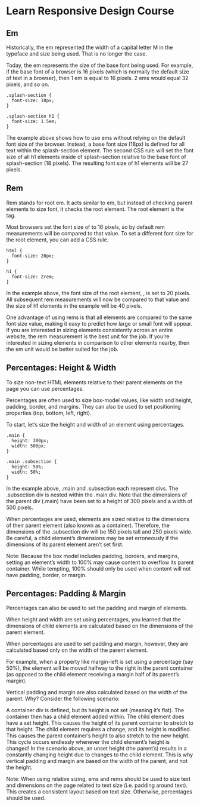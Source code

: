 # Learn Responsive Design Course

## Em
Historically, the em represented the width of a capital letter M in the typeface and size being used. That is no longer the case.

Today, the em represents the size of the base font being used. For example, if the base font of a browser is 16 pixels (which is normally the default size of text in a browser), then 1 em is equal to 16 pixels. 2 ems would equal 32 pixels, and so on.

``` 
.splash-section {
  font-size: 18px;
}

.splash-section h1 {
  font-size: 1.5em;
} 
```

The example above shows how to use ems without relying on the default font size of the browser. Instead, a base font size (18px) is defined for all text within the splash-section element. The second CSS rule will set the font size of all h1 elements inside of splash-section relative to the base font of splash-section (18 pixels). The resulting font size of h1 elements will be 27 pixels.


## Rem
Rem stands for root em. It acts similar to em, but instead of checking parent elements to size font, it checks the root element. The root element is the <html> tag.

Most browsers set the font size of <html> to 16 pixels, so by default rem measurements will be compared to that value. To set a different font size for the root element, you can add a CSS rule.
```
html {
  font-size: 20px;
}

h1 {
  font-size: 2rem;
}
```
In the example above, the font size of the root element, <html>, is set to 20 pixels. All subsequent rem measurements will now be compared to that value and the size of h1 elements in the example will be 40 pixels.

One advantage of using rems is that all elements are compared to the same font size value, making it easy to predict how large or small font will appear. If you are interested in sizing elements consistently across an entire website, the rem measurement is the best unit for the job. If you’re interested in sizing elements in comparison to other elements nearby, then the em unit would be better suited for the job.


## Percentages: Height & Width
To size non-text HTML elements relative to their parent elements on the page you can use percentages.

Percentages are often used to size box-model values, like width and height, padding, border, and margins. They can also be used to set positioning properties (top, bottom, left, right).

To start, let’s size the height and width of an element using percentages.
```
.main {
  height: 300px;
  width: 500px;
}

.main .subsection {
  height: 50%;
  width: 50%;
}
```
In the example above, .main and .subsection each represent divs. The .subsection div is nested within the .main div. Note that the dimensions of the parent div (.main) have been set to a height of 300 pixels and a width of 500 pixels.

When percentages are used, elements are sized relative to the dimensions of their parent element (also known as a container). Therefore, the dimensions of the .subsection div will be 150 pixels tall and 250 pixels wide. Be careful, a child element’s dimensions may be set erroneously if the dimensions of its parent element aren’t set first.

Note: Because the box model includes padding, borders, and margins, setting an element’s width to 100% may cause content to overflow its parent container. While tempting, 100% should only be used when content will not have padding, border, or margin.


## Percentages: Padding & Margin
Percentages can also be used to set the padding and margin of elements.

When height and width are set using percentages, you learned that the dimensions of child elements are calculated based on the dimensions of the parent element.

When percentages are used to set padding and margin, however, they are calculated based only on the width of the parent element.

For example, when a property like margin-left is set using a percentage (say 50%), the element will be moved halfway to the right in the parent container (as opposed to the child element receiving a margin half of its parent’s margin).

Vertical padding and margin are also calculated based on the width of the parent. Why? Consider the following scenario:

A container div is defined, but its height is not set (meaning it’s flat).
The container then has a child element added within. The child element does have a set height. This causes the height of its parent container to stretch to that height.
The child element requires a change, and its height is modified. This causes the parent container’s height to also stretch to the new height. This cycle occurs endlessly whenever the child element’s height is changed!
In the scenario above, an unset height (the parent’s) results in a constantly changing height due to changes to the child element. This is why vertical padding and margin are based on the width of the parent, and not the height.

Note: When using relative sizing, ems and rems should be used to size text and dimensions on the page related to text size (i.e. padding around text). This creates a consistent layout based on text size. Otherwise, percentages should be used.


